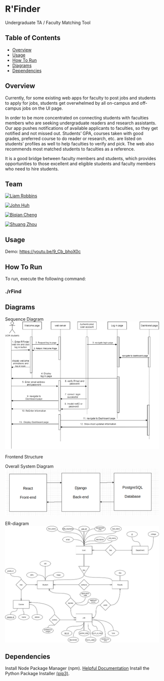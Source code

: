 # R'Finder
 Undergraduate TA / Faculty Matching Tool

## Table of Contents
- [Overview](#overview)
- [Usage](#usage)
- [How To Run](#how-to-run)
- [Diagrams](#diagrams)
- [Dependencies](#dependencies)

## Overview
Currently, for some existing web apps for faculty to post jobs and students to apply for jobs, students get overwhelmed by all on-campus and off-campus jobs on the UI page.

In order to be more concentrated on connecting students with faculties members who are seeking undergraduate readers and research assistants. Our app pushes notifications of available applicants to faculties, so they get notified and not missed out. Students’ GPA, courses taken with good grades, preferred course to do reader or research, etc. are listed on students' profiles as well to help faculties to verify and pick. The web also recommends most matched students to faculties as a reference.

It is a good bridge between faculty members and students, which provides opportunities to those excellent and eligible students and faculty members who need to hire students.


## Team
<a href="https://github.com/msalloum" target="_blank"><img src="https://avatars2.githubusercontent.com/u/43684409?s=400&u=9ead5b964314918b42799ab025417a42d6b0b5c1&v=4" align="left" height="30px">Liam Robbins </a>

<a href="https://github.com/jth06" target="_blank"><img src="https://avatars2.githubusercontent.com/u/46543413?s=400&v=4" align="left" height="30px">John Huh </a>

<a href="https://github.com/KatelynCheng" target="_blank"><img src="https://avatars1.githubusercontent.com/u/56491037?s=400&u=ba434f3a9c8e98740a9d1865878b081cf2d30d64&v=4" align="left" height="30px">Biqian Cheng</a>

<a href="https://github.com/DiamondKen" target="_blank"><img src="https://avatars2.githubusercontent.com/u/27392703?s=460&u=ac0fe50ecb3188b0ba99488948daefcc461a7f68&v=4" align="left" height="30px">Shuang Zhou </a>
## Usage
Demo: https://youtu.be/9_Cb_bhoX0c

<Screenshot of application>

## How To Run
To run, execute the following command:

### ./rFind

## Diagrams

Sequence Diagram
![Alt text](web/assets/Sequence-Diagram-for-CS178A.png "Sequence diagram")

Frontend Structure


Overall System Diagram
![Alt text](web/assets/Overll_system_diagram.png "Overll_system_diagram.png")

ER-diagram
![Alt text](web/assets/ER_diagram.jpg "ER-diagram.png")

## Dependencies
Install Node Package Manager (npm). [Helpful Documentation](https://www.npmjs.com/get-npm)
Install the Python Package Installer [(pip3)](https://pip.pypa.io/en/stable/).

